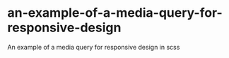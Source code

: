 # an-example-of-a-media-query-for-responsive-design
An example of a media query for responsive design in scss
